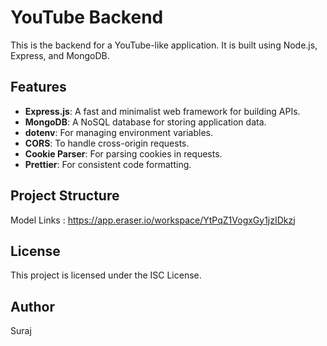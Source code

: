 # YouTube Backend

This is the backend for a YouTube-like application. It is built using Node.js, Express, and MongoDB.

## Features

- **Express.js**: A fast and minimalist web framework for building APIs.
- **MongoDB**: A NoSQL database for storing application data.
- **dotenv**: For managing environment variables.
- **CORS**: To handle cross-origin requests.
- **Cookie Parser**: For parsing cookies in requests.
- **Prettier**: For consistent code formatting.

## Project Structure





Model Links :
https://app.eraser.io/workspace/YtPqZ1VogxGy1jzIDkzj

## License

This project is licensed under the ISC License.

## Author

Suraj